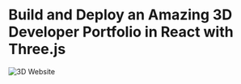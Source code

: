 # Build and Deploy an Amazing 3D Developer Portfolio in React with Three.js

![3D Website](https://github.com/fernandopanduro/3D_portfolio/assets/92656447/dbe82b26-5f1f-4c45-9208-f32fe25ed4b2)
